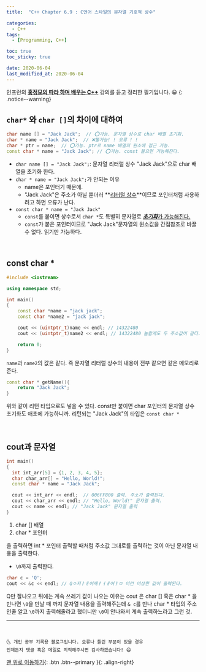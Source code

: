 ```yaml
---
title:  "C++ Chapter 6.9 : C언어 스타일의 문자열 기호적 상수" 

categories:
  - C++
tags:
  - [Programming, C++]

toc: true
toc_sticky: true

date: 2020-06-04
last_modified_at: 2020-06-04
---
```

인프런의 **<u>홍정모의 따라 하며 배우는 C++</u>** 강의를 듣고 정리한 필기입니다. 😀
{: .notice--warning}

## `char*` 와 `char []`의 차이에 대하여

```cpp
char name [] = "Jack Jack";  // ⭕가능. 문자열 상수로 char 배열 초기화.
char * name = "Jack Jack";  // ❌불가능! ! 오류 ! !
char * ptr = name;  // ⭕가능. ptr로 name 배열의 원소에 접근 가능.
const char * name = "Jack Jack"; // ⭕가능. const 붙으면 가능해진다. 
```

- `char name [] = "Jack Jack";`: 문자열 리터럴 상수 "Jack Jack"으로 char 배열을 초기화 한다. 
- `char * name = "Jack Jack";`가 안되는 이유 
  - name은 포인터기 때문에.
  - "Jack Jack"은 주소가 아닐 뿐더러 **<u>리터럴 상수</u>**이므로 포인터처럼 사용하려고 하면 오류가 난다.
- `const char * name = "Jack Jack"`
  - `const`를 붙이면 상수로서 `char *`도 특별히 문자열로 <u>***초기화***가 가능해진다.</u>
  - `const`가 붙은 포인터이므로 "Jack Jack"문자열의 원소값을 간접참조로 바꿀 수 없다. 읽기만 가능하다.   

<br>

## const char *

```cpp
#include <iostream>

using namespace std;

int main()
{
	const char *name = "jack jack";
	const char *name2 = "jack jack";

	cout << (uintptr_t)name << endl; // 14322480
	cout << (uintptr_t)name2 << endl; // 14322480 놀랍게도 두 주소값이 같다. 

	return 0;
}
```

`name`과 `name2`의 값은 같다. 즉 문자열 리터럴 상수의 내용이 전부 같으면 같은 메모리로 준다. 

```cpp
const char * getName(){
    return "Jack Jack";
}
```
위와 같이 리턴 타입으로도 넣을 수 있다. const만 붙이면 char 포인터의 문자열 상수 초기화도 애초에 가능하니까. 리턴되는 "Jack Jack"의 타입은 `const char *`

<br>

## cout과 문자열 

```cpp
int main()
{
  int int_arr[5] = {1, 2, 3, 4, 5};
  char char_arr[] = "Hello, World!";
  const char * name = "Jack Jack";

  cout << int_arr << endl;  // 006FF800 출력. 주소가 출력된다.
  cout << char_arr << endl; // "Hello, World!" 문자열 출력.
  cout << name << endl; // "Jack Jack" 문자열 출력
}
```

1. char [] 배열
2. char * 포인터

을 출력하면 int * 포인터 출력할 때처럼 주소값 그대로를 출력하는 것이 아닌 문자열 내용을 출력한다.
- `\0`까지 출력한다.

```cpp
char c = 'Q';
cout << &c << endl; // Qㅇ저ㅑㅐ어재ㅑㅓㅐ어ㅑㅁ 이런 이상한 값이 출력된다.
```
Q만 잘나오고 뒤에는 계속 쓰레기 값이 나오는 이유는 cout 은 char [] 혹은 char * 을 만나면 `\0`을 만날 때 까지 문자열 내용을 출력해주는데 `& c`를 만나 char * 타입의 주소인줄 알고 `\0`까지 출력해줄라고 했더니만 `\0`이 안나와서 계속 출력하느라고 그런 것.

***
<br>

    🌜 개인 공부 기록용 블로그입니다. 오류나 틀린 부분이 있을 경우 
    언제든지 댓글 혹은 메일로 지적해주시면 감사하겠습니다! 😄

[맨 위로 이동하기](#){: .btn .btn--primary }{: .align-right}